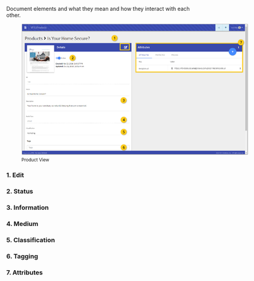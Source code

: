 Document elements and what they mean and how they interact with each other.

<figure>
    <img src='../../images/Product.png' style="max-width: 600px;">
    <figcaption><small>Product View</small></figcaption>
</figure>

### 1. Edit

### 2. Status

### 3. Information

### 4. Medium

### 5. Classification

### 6. Tagging

### 7. Attributes
